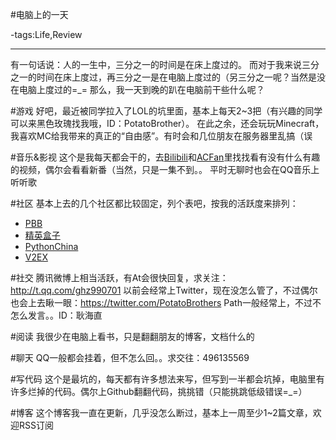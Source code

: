 #电脑上的一天

-tags:Life,Review

----

有一句话说：人的一生中，三分之一的时间是在床上度过的。
而对于我来说三分之一的时间在床上度过，再三分之一是在电脑上度过的（另三分之一呢？当然是没在电脑上度过的=_=
那么，我一天到晚的趴在电脑前干些什么呢？

#游戏
好吧，最近被同学拉入了LOL的坑里面，基本上每天2~3把（有兴趣的同学可以来黑色玫瑰找我哦，ID：PotatoBrother）。
在此之余，还会玩玩Minecraft，我喜欢MC给我带来的真正的“自由感”。有时会和几位朋友在服务器里乱搞（误

#音乐&影视
这个是我每天都会干的，去[Bilibili](http://www.bilibili.tv/)和[ACFan](http://www.acfun.tv/)里找找看有没有什么有趣的视频，偶尔会看看新番（当然，只是一集不到。。
平时无聊时也会在QQ音乐上听听歌

#社区
基本上去的几个社区都比较固定，列个表吧，按我的活跃度来排列：

* [PBB](http://pbb.whouz.com/)
* [精英盒子](http://jybox.net/)
* [PythonChina](http://python-china.org/)
* [V2EX](http://www.v2ex.com/)

#社交
腾讯微博上相当活跃，有At会很快回复，求关注：http://t.qq.com/ghz990701
以前会经常上Twitter，现在没怎么管了，不过偶尔也会上去瞅一眼：https://twitter.com/PotatoBrothers
Path一般经常上，不过不怎么发言。。ID：耿海直

#阅读
我很少在电脑上看书，只是翻翻朋友的博客，文档什么的

#聊天
QQ一般都会挂着，但不怎么回。。求交往：496135569

#写代码
这个是最坑的，每天都有许多想法来写，但写到一半都会坑掉，电脑里有许多烂掉的代码。偶尔上Github翻翻代码，挑挑错（只能挑跳低级错误=_=）

#博客
这个博客我一直在更新，几乎没怎么断过，基本上一周至少1~2篇文章，欢迎RSS订阅